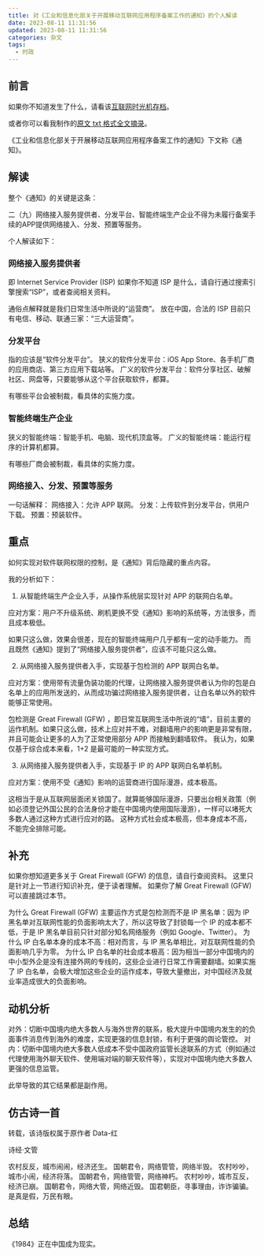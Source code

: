 ```yaml
---
title: 对《工业和信息化部关于开展移动互联网应用程序备案工作的通知》的个人解读
date: 2023-08-11 11:31:56
updated: 2023-08-11 11:31:56
categories: 杂文
tags:
  - 时政
---
```


## 前言
如果你不知道发生了什么，请看该[互联网时光机存档](https://web.archive.org/web/20230811181740/https://wap.miit.gov.cn/zwgk/zcwj/wjfb/tz/art/2023/art_920db564162e4312916a01bed6540ad8.html)。

或者你可以看我制作的[原文 txt 格式全文摘录](/plain/工业和信息化部关于开展移动互联网应用程序备案工作的通知.txt)。

《工业和信息化部关于开展移动互联网应用程序备案工作的通知》下文称《通知》。

## 解读
整个《通知》的关键是这条：

二（九）网络接入服务提供者、分发平台、智能终端生产企业不得为未履行备案手续的APP提供网络接入、分发、预置等服务。

个人解读如下：

### 网络接入服务提供者
即 Internet Service Provider (ISP)
如果你不知道 ISP 是什么，请自行通过搜索引擎搜索“ISP”，或者查阅相关资料。

通俗点解释就是我们日常生活中所说的“运营商”。
放在中国，合法的 ISP 目前只有电信、移动、联通三家：“三大运营商”。

### 分发平台
指的应该是“软件分发平台”。
狭义的软件分发平台：iOS App Store、各手机厂商的应用商店、第三方应用下载站等。
广义的软件分发平台：软件分享社区、破解社区、网盘等，只要能够从这个平台获取软件，都算。

有哪些平台会被制裁，看具体的实施力度。

### 智能终端生产企业
狭义的智能终端：智能手机、电脑、现代机顶盒等。
广义的智能终端：能运行程序的计算机都算。

有哪些厂商会被制裁，看具体的实施力度。

### 网络接入、分发、预置等服务
一句话解释：
网络接入：允许 APP 联网。
分发：上传软件到分发平台，供用户下载。
预置：预装软件。

## 重点
如何实现对软件联网权限的控制，是《通知》背后隐藏的重点内容。

我的分析如下：

1. 从智能终端生产企业入手，从操作系统层实现针对 APP 的联网白名单。

应对方案：用户不升级系统、刷机更换不受《通知》影响的系统等，方法很多，而且成本极低。

如果只这么做，效果会很差，现在的智能终端用户几乎都有一定的动手能力。
而且既然《通知》提到了“网络接入服务提供者”，应该不可能只这么做。

2. 从网络接入服务提供者入手，实现基于包检测的 APP 联网白名单。

应对方案：使用带有流量伪装功能的代理，让网络接入服务提供者认为你的包是白名单上的应用所发送的，从而成功骗过网络接入服务提供者，让白名单以外的软件能够正常使用。

包检测是 Great Firewall (GFW) ，即日常互联网生活中所说的“墙”，目前主要的运作机制。如果只这么做，技术上应对并不难，对翻墙用户的影响更是非常有限，并且可能会让更多的人为了正常使用部分 APP 而接触到翻墙软件。
我认为，如果仅基于综合成本来看，1+2 是最可能的一种实现方式。

3. 从网络接入服务提供者入手，实现基于 IP 的 APP 联网白名单机制。

应对方案：使用不受《通知》影响的运营商进行国际漫游，成本极高。

这相当于是从互联网层面闭关锁国了。就算能够国际漫游，只要出台相关政策（例如必须登记外国公民的合法身份才能在中国境内使用国际漫游），一样可以堵死大多数人通过这种方式进行应对的路。
这种方式社会成本极高，但本身成本不高，不能完全排除可能。

## 补充
如果你想知道更多关于 Great Firewall (GFW) 的信息，请自行查阅资料。
这里只是针对上一节进行知识补充，便于读者理解。
如果你了解 Great Firewall (GFW) 可以直接跳过本节。

为什么 Great Firewall (GFW) 主要运作方式是包检测而不是 IP 黑名单：因为 IP 黑名单对互联网性能的负面影响太大了，所以这导致了封锁每一个 IP 的成本都不低，于是 IP 黑名单目前只针对部分知名网络服务（例如 Google、Twitter）。
为什么 IP 白名单本身的成本不高：相对而言，与 IP 黑名单相比，对互联网性能的负面影响几乎为零。
为什么 IP 白名单的社会成本极高：因为相当一部分中国境内的中小型外企是没有连接外网的专线的，这些企业进行日常工作需要翻墙。如果实施了 IP 白名单，会极大增加这些企业的运作成本，导致大量撤出，对中国经济及就业率造成很大的负面影响。

## 动机分析
对外：切断中国境内绝大多数人与海外世界的联系，极大提升中国境内发生的的负面事件消息传到海外的难度，实现更强的信息封锁，有利于更强的舆论管控。
对内：切断中国境内绝大多数人低成本不受中国政府监管长途联系的方式（例如通过代理使用海外聊天软件、使用端对端的聊天软件等），实现对中国境内绝大多数人更强的信息监管。

此举导致的其它结果都是副作用。

## 仿古诗一首
转载，该诗版权属于原作者 Data-红

诗经·文管

农村反反，城市闹闹，经济还生。
国朝君令，网络管管，网络半毁。
农村吵吵，城市小闹，经济将落。
国朝君令，网络管管，网络神朽。
农村吵吵，城市互反，经济已崩。
国朝君令，网络大管，网络近毁。
国君朝臣，寻事理由，诈诈骗骗。
是真是假，万民有眼。

## 总结
《1984》正在中国成为现实。
